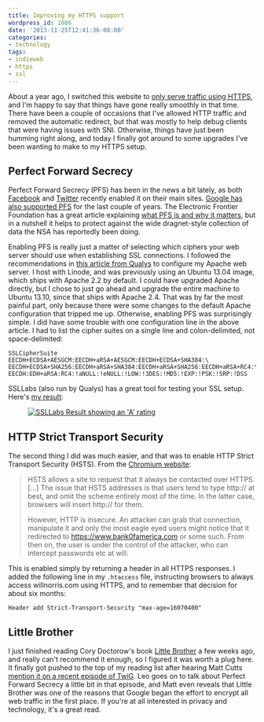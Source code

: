 ```yaml
---
title: Improving my HTTPS support
wordpress_id: 1086
date: '2013-11-25T12:41:36-08:00'
categories:
- technology
tags:
- indieweb
- https
- ssl
---
```

About a year ago, I switched this website to [only serve traffic using HTTPS][all-https], and I'm happy to say that
things have gone really smoothly in that time.  There have been a couple of occasions that I've allowed HTTP traffic and
removed the automatic redirect, but that was mostly to help debug clients that were having issues with SNI.  Otherwise,
things have just been humming right along, and today I finally got around to some upgrades I've been wanting to make to
my HTTPS setup.

[all-https]: /2012/12/all-https-all-the-time


## Perfect Forward Secrecy ##

Perfect Forward Secrecy (PFS) has been in the news a bit lately, as both [Facebook][] and [Twitter][] recently enabled
it on their main sites.  [Google has also supported PFS][google] for the last couple of years.  The Electronic Frontier
Foundation has a great article explaining [what PFS is and why it matters][eff], but in a nutshell it helps to protect
against the wide dragnet-style collection of data the NSA has reportedly been doing.  

Enabling PFS is really just a matter of selecting which ciphers your web server should use when establishing SSL
connections.  I followed the recommendations in [this article from Qualys][qualys] to configure my Apache web server.  I
host with Linode, and was previously using an Ubuntu 13.04 image, which ships with Apache 2.2 by default.  I could have
upgraded Apache directly, but I chose to just go ahead and upgrade the entire machine to Ubuntu 13.10, since that ships
with Apache 2.4.  That was by far the most painful part, only because there were some changes to the default Apache
configuration that tripped me up.  Otherwise, enabling PFS was surprisingly simple.  I did have some trouble with one
configuration line in the above article.  I had to list the cipher suites on a single line and colon-delimited, not
space-delimited:

    SSLCipherSuite EECDH+ECDSA+AESGCM:EECDH+aRSA+AESGCM:EECDH+ECDSA+SHA384:\
    EECDH+ECDSA+SHA256:EECDH+aRSA+SHA384:EECDH+aRSA+SHA256:EECDH+aRSA+RC4:\
    EECDH:EDH+aRSA:RC4:!aNULL:!eNULL:!LOW:!3DES:!MD5:!EXP:!PSK:!SRP:!DSS

SSLLabs (also run by Qualys) has a great tool for testing your SSL setup.  Here's [my
result](https://www.ssllabs.com/ssltest/analyze.html?d=willnorris.com):

<figure>
  <a href="https://www.ssllabs.com/ssltest/analyze.html?d=willnorris.com"><img src="ssllabs-result.png" 
    alt="SSLLabs Result showing an 'A' rating" class="aligncenter"></a>
</figure>

[Twitter]: https://blog.twitter.com/2013/forward-secrecy-at-twitter-0
[Facebook]: http://www.theverge.com/2013/6/26/4468050/facebook-follows-google-with-tough-encryption-standard
[google]: http://googleonlinesecurity.blogspot.com/2011/11/protecting-data-for-long-term-with.html
[eff]: https://www.eff.org/deeplinks/2013/08/pushing-perfect-forward-secrecy-important-web-privacy-protection
[qualys]: https://community.qualys.com/blogs/securitylabs/2013/08/05/configuring-apache-nginx-and-openssl-for-forward-secrecy


## HTTP Strict Transport Security ##

The second thing I did was much easier, and that was to enable HTTP Strict Transport Security (HSTS).  From the
[Chromium website][hsts]: 

> HSTS allows a site to request that it always be contacted over HTTPS. [...] The issue that HSTS addresses is that
> users tend to type http:// at best, and omit the scheme entirely most of the time. In the latter case, browsers will
> insert http:// for them.
> 
> However, HTTP is insecure. An attacker can grab that connection, manipulate it and only the most eagle eyed users
> might notice that it redirected to https://www.bank0famerica.com or some such. From then on, the user is under the
> control of the attacker, who can intercept passwords etc at will.

This is enabled simply by returning a header in all HTTPS responses.  I added the following line in my `.htaccess` file,
instructing browsers to always access willnorris.com using HTTPS, and to remember that decision for about six months:

    Header add Strict-Transport-Security "max-age=16070400"

[hsts]: http://www.chromium.org/sts


## Little Brother ##

I just finished reading Cory Doctorow's book [Little Brother][] a few weeks ago, and really can't recommend it enough,
so I figured it was worth a plug here.  It finally got pushed to the top of my reading list after hearing Matt Cutts
[mention it on a recent episode of TwiG][twig].  Leo goes on to talk about Perfect Forward Secrecy a little bit in that
episode, and Matt even reveals that Little Brother was one of the reasons that Google began the effort to encrypt all
web traffic in the first place.  If you're at all interested in privacy and technology, it's a great read.

[Little Brother]: http://craphound.com/littlebrother/
[twig]: https://www.youtube.com/watch?feature=player_detailpage&v=icQtM64ah3g#t=2685
